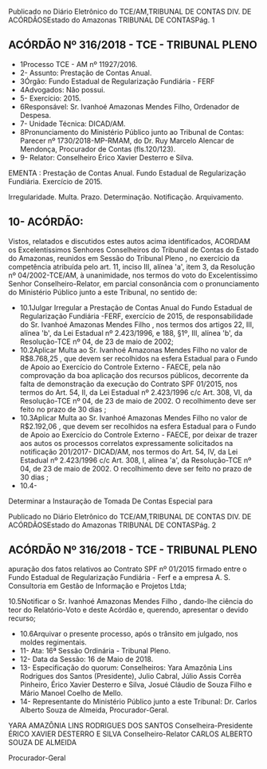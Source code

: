 Publicado  no  Diário Eletrônico do TCE/AM,TRIBUNAL DE CONTAS DIV. DE  ACÓRDÃOSEstado do Amazonas TRIBUNAL DE CONTASPág. 1

## ACÓRDÃO Nº 316/2018 - TCE - TRIBUNAL PLENO

- 1Processo TCE - AM nº 11927/2016.
- 2- Assunto: Prestação de Contas Anual.
- 3Órgão: Fundo Estadual de Regularização Fundiária - FERF
- 4Advogados: Não possui.
- 5- Exercício: 2015.
- 6Responsável: Sr. Ivanhoé Amazonas Mendes Filho, Ordenador de Despesa.
- 7- Unidade Técnica: DICAD/AM.
- 8Pronunciamento do Ministério Público junto ao Tribunal de Contas: Parecer nº 1730/2018-MP-RMAM,  do  Dr.  Ruy  Marcelo  Alencar  de  Mendonça,  Procurador  de Contas (fls.120/123).
- 9- Relator: Conselheiro Érico Xavier Desterro e Silva.

EMENTA : Prestação  de  Contas  Anual.  Fundo Estadual de Regularização Fundiária. Exercício de 2015.

Irregularidade. Multa. Prazo. Determinação. Notificação. Arquivamento.

## 10- ACÓRDÃO:

Vistos, relatados e discutidos estes autos acima identificados, ACORDAM os Excelentíssimos Senhores Conselheiros do Tribunal de Contas do Estado do Amazonas,  reunidos  em  Sessão  do Tribunal  Pleno ,  no  exercício  da  competência atribuída pelo art. 11, inciso III, alínea 'a', item 3, da Resolução nº 04/2002-TCE/AM, à unanimidade, nos termos do voto do Excelentíssimo Senhor Conselheiro-Relator, em parcial consonância com o pronunciamento do Ministério Público junto a este Tribunal, no sentido de:

- 10.1Julgar Irregular a Prestação de Contas Anual do Fundo Estadual de Regularização  Fundiária -FERF,  exercício  de  2015, de responsabilidade do Sr. Ivanhoé Amazonas Mendes Filho ,  nos termos  dos  artigos 22, III, alínea 'b', da Lei Estadual  nº 2.423/1996, e 188, §1º,  III,  alínea 'b',  da Resolução-TCE nº 04, de 23 de maio de 2002;
- 10.2Aplicar Multa ao Sr. Ivanhoé Amazonas Mendes Filho no valor de R$8.768,25 , que devem ser recolhidos na esfera Estadual para o  Fundo  de  Apoio  ao  Exercício  do  Controle  Externo  -  FAECE, pela não comprovação da boa aplicação dos recursos públicos, decorrente  da  falta  de  demonstração  da  execução  do  Contrato SPF  01/2015,  nos  termos  do  Art.  54,  II,  da  Lei  Estadual  nº 2.423/1996 c/c Art. 308,  VI,  da Resolução-TCE nº 04, de 23 de maio de 2002. O recolhimento deve ser feito no prazo de 30 dias ;
- 10.3Aplicar Multa ao Sr. Ivanhoé Amazonas Mendes Filho no valor de R$2.192,06 , que devem ser recolhidos na esfera Estadual para o Fundo de Apoio ao Exercício do Controle Externo - FAECE, por deixar de trazer aos autos os processos correlatos expressamente  solicitados  na  notificação  201/2017-  DICAD/AM, nos termos do Art. 54, IV, da Lei Estadual nº 2.423/1996 c/c Art. 308,  I,  alínea  'a',  da  Resolução-TCE  nº  04,  de  23  de  maio  de 2002. O recolhimento deve ser feito no prazo de 30 dias ;
- 10.4-

Determinar a  Instauração de Tomada De Contas Especial para

Publicado  no  Diário Eletrônico do TCE/AM,TRIBUNAL DE CONTAS DIV. DE  ACÓRDÃOSEstado do Amazonas TRIBUNAL DE CONTASPág. 2

## ACÓRDÃO Nº 316/2018 - TCE - TRIBUNAL PLENO

apuração dos fatos relativos ao Contrato SPF nº 01/2015 firmado entre  o  Fundo  Estadual  de  Regularização  Fundiária  -  Ferf  e  a empresa A. S. Consultoria em Gestão de Informação e Projetos Ltda;

10.5Notificar o Sr.  Ivanhoé  Amazonas  Mendes  Filho ,  dando-lhe ciência do teor do Relatório-Voto e deste  Acórdão e, querendo, apresentar o devido recurso;

- 10.6Arquivar o  presente  processo,  após  o  trânsito  em  julgado,  nos moldes regimentais.
- 11- Ata: 16ª Sessão Ordinária - Tribunal Pleno.
- 12- Data da Sessão: 16 de Maio de 2018.
- 13- Especificação do quorum: Conselheiros: Yara Amazônia Lins Rodrigues dos Santos (Presidente),  Julio Cabral, Júlio Assis Corrêa Pinheiro, Érico Xavier Desterro e Silva, Josué Cláudio de Souza Filho e Mário Manoel Coelho de Mello.
- 14- Representante  do  Ministério  Público  junto  a  este  Tribunal: Dr. Carlos  Alberto Souza de Almeida, Procurador-Geral.

YARA AMAZÔNIA LINS RODRIGUES DOS SANTOS Conselheira-Presidente ÉRICO XAVIER DESTERRO E SILVA Conselheiro-Relator CARLOS ALBERTO SOUZA DE ALMEIDA

Procurador-Geral